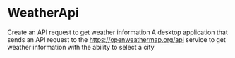 # WeatherApi
Create an API request to get weather information
A desktop application that sends an API request to the https://openweathermap.org/api service to get weather information with the ability to select a city
